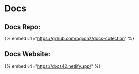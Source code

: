# Docs

## Docs Repo:



{% embed url="https://github.com/bgoonz/docs-collection" %}

## Docs Website:

{% embed url="https://docs42.netlify.app/" %}



